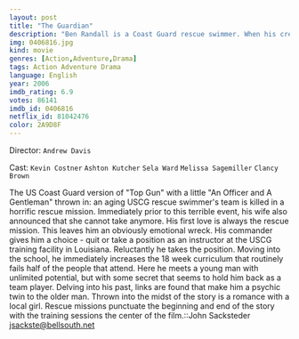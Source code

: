 ```yaml
---
layout: post
title: "The Guardian"
description: "Ben Randall is a Coast Guard rescue swimmer. When his crew is killed in an accident and his marriage ends, his commander tells him he wants Randall to go to the US Coast Guard Rescue Swimmer A School to train other rescue swimmers. He encounters a guy named Jake who's a little cocky because he was once a swim champion. So Ben puts him through the wringer to see if he can handle it..."
img: 0406816.jpg
kind: movie
genres: [Action,Adventure,Drama]
tags: Action Adventure Drama 
language: English
year: 2006
imdb_rating: 6.9
votes: 86141
imdb_id: 0406816
netflix_id: 81042476
color: 2A9D8F
---
```

Director: `Andrew Davis`  

Cast: `Kevin Costner` `Ashton Kutcher` `Sela Ward` `Melissa Sagemiller` `Clancy Brown` 

The US Coast Guard version of "Top Gun" with a little "An Officer and A Gentleman" thrown in: an aging USCG rescue swimmer's team is killed in a horrific rescue mission. Immediately prior to this terrible event, his wife also announced that she cannot take anymore. His first love is always the rescue mission. This leaves him an obviously emotional wreck. His commander gives him a choice - quit or take a position as an instructor at the USCG training facility in Louisiana. Reluctantly he takes the position. Moving into the school, he immediately increases the 18 week curriculum that routinely fails half of the people that attend. Here he meets a young man with unlimited potential, but with some secret that seems to hold him back as a team player. Delving into his past, links are found that make him a psychic twin to the older man. Thrown into the midst of the story is a romance with a local girl. Rescue missions punctuate the beginning and end of the story with the training sessions the center of the film.::John Sacksteder <jsackste@bellsouth.net>